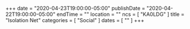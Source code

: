 +++
date = "2020-04-23T19:00:00-05:00"
publishDate = "2020-04-22T19:00:00-05:00"
endTime = ""
location = ""
ncs = [ "KA0LDG" ]
title = "Isolation Net"
categories = [ "Social" ]
dates = [ "" ]
+++
